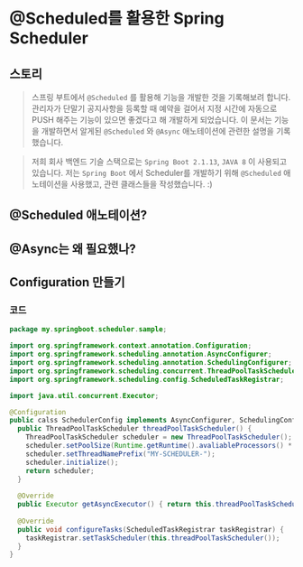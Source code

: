 # @Scheduled를 활용한 Spring Scheduler

## 스토리 
> 스프링 부트에서 `@Scheduled` 를 활용해 기능을 개발한 것을 기록해보려 합니다. 관리자가 단말기 공지사항을 등록할 때 예약을 걸어서 지정 시간에 자동으로 PUSH 해주는 기능이 있으면 좋겠다고 해 개발하게 되었습니다. 이 문서는 기능을 개발하면서 알게된 `@Scheduled` 와 `@Async` 애노테이션에 관련한 설명을 기록했습니다. 

> 저희 회사 백엔드 기슬 스택으로는 `Spring Boot 2.1.13`, `JAVA 8` 이 사용되고 있습니다. 저는 `Spring Boot` 에서 Scheduler를 개발하기 위해 `@Scheduled` 애노테이션을 사용했고, 관련 클래스들을 작성했습니다. :) 

## @Scheduled 애노테이션? 

## @Async는 왜 필요했나?

## Configuration 만들기 

### 코드

```java
package my.springboot.scheduler.sample;

import org.springframework.context.annotation.Configuration;
import org.springframework.scheduling.annotation.AsyncConfigurer;
import org.springframework.scheduling.annotation.SchedulingConfigurer;
import org.springframework.scheduling.concurrent.ThreadPoolTaskScheduler;
import org.springframework.scheduling.config.ScheduledTaskRegistrar;

import java.util.concurrent.Executor;

@Configuration
public calss SchedulerConfig implements AsyncConfigurer, SchedulingConfigurer {
  public ThreadPoolTaskScheduler threadPoolTaskScheduler() {
    ThreadPoolTaskScheduler scheduler = new ThreadPoolTaskScheduler();
    scheduler.setPoolSize(Runtime.getRuntime().avaliableProcessors() * 2);
    scheduler.setThreadNamePrefix("MY-SCHEDULER-");
    scheduler.initialize();
    return scheduler;
  }
  
  @Override
  public Executor getAsyncExecutor() { return this.threadPoolTaskScheduler(); }
  
  @Override
  public void configureTasks(ScheduledTaskRegistrar taskRegistrar) {
    taskRegistrar.setTaskScheduler(this.threadPoolTaskScheduler());
  }
}
```
